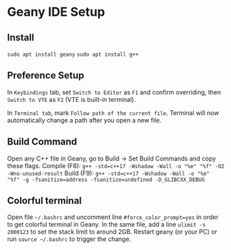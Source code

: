 # Geany IDE Setup

## Install
`sudo apt install geany`
`sudo apt install g++`

## Preference Setup 
In `Keybindings` tab, set `Switch to Editor` as `F1` and confirm overriding, then `Switch to VTE` as `F2` (VTE is built-in terminal).

In `Terminal tab`, mark `Follow path of the current file`. 
Terminal will now automatically change a path after you open a new file.

## Build Command
Open any C++ file in Geany, go to Build -> Set Build Commands and copy these flags.
Compile (F8): `g++ -std=c++17 -Wshadow -Wall -o "%e" "%f" -O2 -Wno-unused-result`
Build (F9): `g++ -std=c++17 -Wshadow -Wall -o "%e" "%f" -g -fsanitize=address -fsanitize=undefined -D_GLIBCXX_DEBUG`

## Colorful terminal
Open file `~/.bashrc` and uncomment line `#force_color_prompt=yes` in order to get colorful terminal in Geany. 
In the same file, add a line `ulimit -s 2000123` to set the stack limit to around 2GB. 
Restart geany (or your PC) or run `source ~/.bashrc` to trigger the change.
